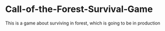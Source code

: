 # Call-of-the-Forest-Survival-Game
This is a game about surviving in forest, which is going to be in production
